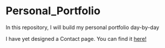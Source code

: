 # Personal_Portfolio
In this repository, I will build my personal portfolio day-by-day

 I have yet designed a Contact page. You can find it <a href = "https://toprakkis.github.io/Personal_Portfolio/"> here! </a>
 
